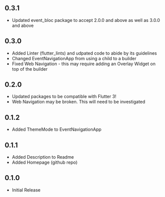 ## 0.3.1

* Updated event_bloc package to accept 2.0.0 and above as well as 3.0.0 and above

## 0.3.0

* Added Linter (flutter_lints) and udpated code to abide by its guidelines
* Changed EventNavigationApp from using a child to a builder
* Fixed Web Navigation - this may require adding an Overlay Widget on top of the builder

## 0.2.0

* Updated packages to be compatible with Flutter 3!
* Web Navigation may be broken. This will need to be investigated

## 0.1.2

* Added ThemeMode to EventNavigationApp

## 0.1.1

* Added Description to Readme
* Added Homepage (github repo)

## 0.1.0

* Initial Release
